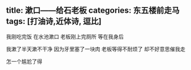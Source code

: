 title: 漱口——给石老板
categories: 东五楼前走马
tags: [打油诗,近体诗, 逗比]
---
我刚吃完饭
在水池漱口
老板刚上完厕所
等在我身后

我漱了半天漱不干净
因为牙里塞了一块肉
老板等得不耐烦了
却不好意思催我走

怎一个尴尬了得 
